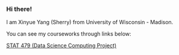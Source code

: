 ### Hi there!

I am Xinyue Yang (Sherry) from University of Wisconsin - Madison. 

You can see my courseworks through links below:

[STAT 479 (Data Science Computing Project)](https://github.com/xyang467/LinuxExercises)



<!---
xyang467/xyang467 is a ✨ special ✨ repository because its `README.md` (this file) appears on your GitHub profile.
You can click the Preview link to take a look at your changes.
--->
